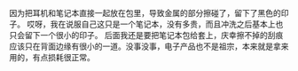   因为把耳机和笔记本直接一起放在包里，导致金属的部分擦碰了，留下了黑色的印子。
  哎呀，我在说服自己这只是一个笔记本，没有多贵，而且冲洗之后基本上也只会留下一个很小的印子。
  后面我还是要把笔记本包给套上，庆幸擦不掉的刮痕应该只在背面边缘有很小的一道。没事没事，电子产品也不是祖宗，本来就是拿来用的，有点损耗很正常。